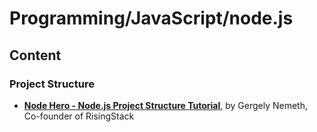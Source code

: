 # Programming/JavaScript/node.js

## Content

### Project Structure

* **[Node Hero - Node.js Project Structure Tutorial](https://blog.risingstack.com/node-hero-node-js-project-structure-tutorial/)**, by Gergely Nemeth, Co-founder of RisingStack
